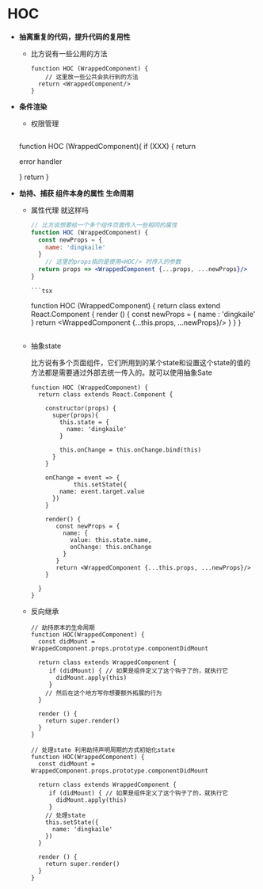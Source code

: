 # HOC

+ **抽离重复的代码，提升代码的复用性**

  + 比方说有一些公用的方法

    ```tsx
    function HOC (WrappedComponent) {
    	// 这里放一些公共会执行到的方法
      return <WrappedComponent/>
    }
    ```

+ **条件渲染**

  + 权限管理

  	```tsx
  function HOC (WrappedComponent){
    if (XXX) {
      return <p>error handler</p>
    }
    return <WrappedComponent/>
  }
  
+ **劫持、捕获  组件本身的属性  生命周期**

  + 属性代理 就这样吗

    ```jsx
    // 比方说想要给一个多个组件页面传入一些相同的属性
    function HOC (WrappedComponent) {
      const newProps = {
        name: 'dingkaile'
      }
    	// 这里的props指的是使用<HOC/> 时传入的参数  
      return props => <WrappedComponent {...props, ...newProps}/>
    }
    ```
		```tsx
    function HOC (WrappedComponent) {
      return class extend React.Component {
        render () {
          const newProps = {
            name : 'dingkaile' 
          }
          return <WrappedComponent {...this.props, ...newProps}/>
        }
      }
    }
    ```
    
  + 抽象state
  
    比方说有多个页面组件，它们所用到的某个state和设置这个state的值的方法都是需要通过外部去统一传入的。就可以使用抽象Sate
    
    ```tsx
    function HOC (WrappedComponent) {
      return class extends React.Component {
        
        constructor(props) {
          super(props){
            this.state = {
              name: 'dingkaile'
  	        }
            
            this.onChange = this.onChange.bind(this)
          }
        }
        
        onChange = event => {
    			this.setState({
            name: event.target.value
          })
        }
        
        render() {
           const newProps = {
             name: {
               value: this.state.name,
               onChange: this.onChange
             }
           }
           return <WrappedComponent {...this.props, ...newProps}/>
        }
        
      }
    }
    ```

   + 反向继承
  
     ```tsx
     // 劫持原本的生命周期
     function HOC(WrappedComponent) {
       const didMount = WrappedComponent.props.prototype.componentDidMount
       
       return class extends WrappedComponent {
          if (didMount) { // 如果是组件定义了这个钩子了的，就执行它
            didMount.apply(this)
          }
         // 然后在这个地方写你想要额外拓展的行为
       }
       
       render () {
         return super.render()
       }
     }
     ```
  
     ```tsx
     // 处理state 利用劫持声明周期的方式初始化state  
     function HOC(WrappedComponent) {
       const didMount = WrappedComponent.props.prototype.componentDidMount
       
       return class extends WrappedComponent {
          if (didMount) { // 如果是组件定义了这个钩子了的，就执行它
            didMount.apply(this)
          }
         // 处理state
         this.setState({
           name: 'dingkaile'
         })
       }
       
       render () {
         return super.render()
       }
     }
     ```
  
     